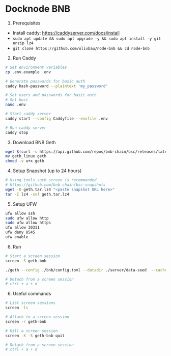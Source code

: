 # Docknode BNB

1. Prerequisites

- Install caddy: https://caddyserver.com/docs/install
- `sudo apt update && sudo apt upgrade -y && sudo apt install -y git unzip lz4`
- `git clone https://github.com/olivbau/node-bnb && cd node-bnb`

2. Run Caddy

```bash
# Set environment variables
cp .env.example .env

# Generate passwords for basic auth
caddy hash-password --plaintext 'my_password'

# Set users and passwords for basic auth
# Set host
nano .env

# Start caddy server
caddy start --config Caddyfile --envfile .env

# Run caddy server
caddy stop
```

3. Download BNB Geth

```bash
wget $(curl -s https://api.github.com/repos/bnb-chain/bsc/releases/latest |grep browser_ |grep geth_linux |cut -d\" -f4)
mv geth_linux geth
chmod -v u+x geth
```

4. Setup Snapshot (up to 24 hours)

```bash
# Using tools such screen is recommanded
# https://github.com/bnb-chain/bsc-snapshots
wget -O geth.tar.lz4 "<paste snapshot URL here>"
tar -I lz4 -xvf geth.tar.lz4
```

5. Setup UFW

```bash
ufw allow ssh
sudo ufw allow http
sudo ufw allow https
ufw allow 30311
ufw deny 8545
ufw enable
```

6. Run

```bash
# Start a screen session
screen -S geth-bnb

./geth --config ./bnb/config.toml --datadir ./server/data-seed  --cache 8000 --rpc.allow-unprotected-txs --txlookuplimit 0 --http --http.port 8545 --http.vhosts=* --http.addr "0.0.0.0"

# Detach from a screen session
# ctrl + a + d
```

6. Useful commands

```bash
# List screen sessions
screen -ls

# Attach to a screen session
screen -r geth-bnb

# Kill a screen session
screen -X -S geth-bnb quit

# Detach from a screen session
# ctrl + a + d
```
